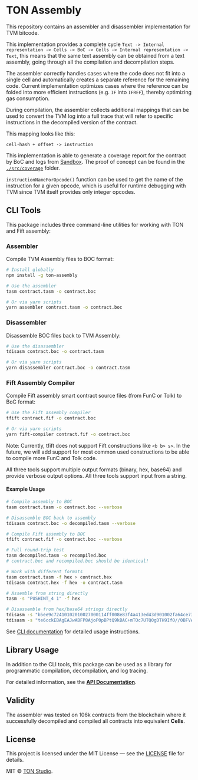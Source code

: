 # TON Assembly

This repository contains an assembler and disassembler implementation for TVM bitcode.

This implementation provides a complete cycle
`Text -> Internal representation -> Cells -> BoC -> Cells -> Internal representation -> Text`, this means that the same
text assembly can be obtained from a text assembly, going through all the compilation and decompilation steps.

The assembler correctly handles cases where the code does not fit into a single cell and automatically
creates a separate reference for the remaining code.
Current implementation optimizes cases where the reference can be folded into more efficient instructions
(e.g. `IF` into `IFREF`), thereby optimizing gas consumption.

During compilation, the assembler collects additional mappings that can be used to convert the TVM log into a full trace
that will refer to specific instructions in the decompiled version of the contract.

This mapping looks like this:

```
cell-hash + offset -> instruction
```

This implementation is able to generate a coverage report for the contract by BoC and logs
from [Sandbox](https://github.com/ton-org/sandbox).
The proof of concept can be found in the [`./src/coverage`](./src/coverage) folder.

`instructionNameForOpcode()` function can be used to get the name of the instruction for a given opcode, which is useful
for runtime debugging with TVM since TVM itself provides only integer opcodes.

## CLI Tools

This package includes three command-line utilities for working with TON and Fift assembly:

### Assembler

Compile TVM Assembly files to BOC format:

```bash
# Install globally
npm install -g ton-assembly

# Use the assembler
tasm contract.tasm -o contract.boc

# Or via yarn scripts
yarn assembler contract.tasm -o contract.boc
```

### Disassembler

Disassemble BOC files back to TVM Assembly:

```bash
# Use the disassembler
tdisasm contract.boc -o contract.tasm

# Or via yarn scripts
yarn disassembler contract.boc -o contract.tasm
```

### Fift Assembly Compiler

Compile Fift assembly smart contract source files (from FunC or Tolk) to BoC format:

```bash
# Use the Fift assembly compiler
tfift contract.fif -o contract.boc

# Or via yarn scripts
yarn fift-compiler contract.fif -o contract.boc
```

Note: Currently, tfift does not support Fift constructions like `<b b> s>`. In the future, we will add support for most common used constructions to be able to compile more FunC and Tolk code.

All three tools support multiple output formats (binary, hex, base64) and provide verbose output options.
All three tools support input from a string.

#### Example Usage

```bash
# Compile assembly to BOC
tasm contract.tasm -o contract.boc --verbose

# Disassemble BOC back to assembly
tdisasm contract.boc -o decompiled.tasm --verbose

# Compile Fift assembly to BOC
tfift contract.fif -o contract.boc --verbose

# Full round-trip test
tasm decompiled.tasm -o recompiled.boc
# contract.boc and recompiled.boc should be identical!

# Work with different formats
tasm contract.tasm -f hex > contract.hex
tdisasm contract.hex -f hex -o contract.tasm

# Assemble from string directly
tasm -s "PUSHINT_4 1" -f hex

# Disassemble from hex/base64 strings directly
tdisasm -s "b5ee9c72410102010027000114ff008e83f4a413ed43d901002fa64ce73b5134348034c7f487f4fffd0115501b05485b1460ec17065c" -f hex -o contract.tasm
tdisasm -s "te6cckEBAgEAJwABFP8AjoP0pBPtQ9kBAC+mTOc7UTQ0gDTH9If0//0BFVAbBUhbFGDsFwZc" -f base64
```

See [CLI documentation](./src/cli/README.md) for detailed usage instructions.

## Library Usage

In addition to the CLI tools, this package can be used as a library for programmatic compilation, decompilation, and log
tracing.

For detailed information, see the [**API Documentation**](API.md).

## Validity

The assembler was tested on 106k contracts from the blockchain
where it successfully decompiled and compiled all contracts into equivalent **Cells**.

## License

This project is licensed under the MIT License — see the [LICENSE](LICENSE) file for details.

MIT © [TON Studio](https://tonstudio.io).
